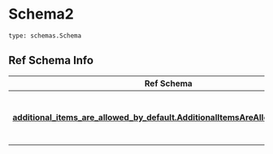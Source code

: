 # Schema2
```
type: schemas.Schema
```

## Ref Schema Info
Ref Schema | Input Type | Output Type
---------- | ---------- | -----------
[**additional_items_are_allowed_by_default.AdditionalItemsAreAllowedByDefault**](../../../../../../components/schema/additional_items_are_allowed_by_default.md) | dict, schemas.immutabledict, str, datetime.date, datetime.datetime, uuid.UUID, int, float, bool, None, [additional_items_are_allowed_by_default.AdditionalItemsAreAllowedByDefaultTupleInput](../../../../../../components/schema/additional_items_are_allowed_by_default.md#additionalitemsareallowedbydefaulttupleinput), [additional_items_are_allowed_by_default.AdditionalItemsAreAllowedByDefaultTuple](../../../../../../components/schema/additional_items_are_allowed_by_default.md#additionalitemsareallowedbydefaulttuple), bytes, io.FileIO, io.BufferedReader | schemas.immutabledict, str, float, int, bool, None, [additional_items_are_allowed_by_default.AdditionalItemsAreAllowedByDefaultTuple](../../../../../../components/schema/additional_items_are_allowed_by_default.md#additionalitemsareallowedbydefaulttuple), bytes, io.FileIO
